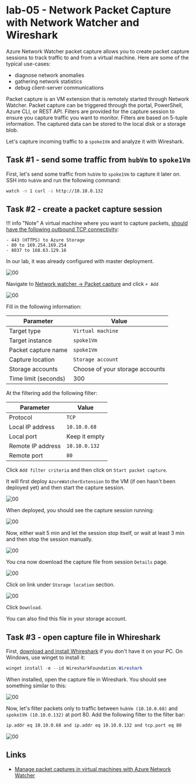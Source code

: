 # lab-05 - Network Packet Capture with Network Watcher and Wireshark

Azure Network Watcher packet capture allows you to create packet capture sessions to track traffic to and from a virtual machine. Here are some of the typical use-cases:
- diagnose network anomalies
- gathering network statistics
- debug client-server communications

Packet capture is an VM extension that is remotely started through Network Watcher. Packet capture can be triggered through the portal, PowerShell, Azure CLI, or REST API. Filters are provided for the capture session to ensure you capture traffic you want to monitor. Filters are based on 5-tuple information. The captured data can be stored to the local disk or a storage blob.

Let's capture incoming traffic to a `spoke1Vm` and analyze it with Wireshark.

## Task #1 - send some traffic from `hubVm` to `spoke1Vm`

First, let's send some traffic from `hubVm` to `spoke1Vm` to capture it later on. 
SSH into `hubVm` and run the following command:

```bash
watch -n 1 curl -s http://10.10.0.132
```	

## Task #2 - create a packet capture session

!!! info "Note"
    A virtual machine where you want to capture packets, [should have the following outbound TCP connectivity](https://learn.microsoft.com/en-us/azure/network-watcher/network-watcher-packet-capture-manage-portal#prerequisites):
    
    - 443 (HTTPS) to Azure Storage
    - 80 to 169.254.169.254
    - 8037 to 168.63.129.16

In our lab, it was already configured with master deployment.

![00](../../assets/images/lab-05/config-0.png) 

Navigate to [Network watcher -> Packet capture](https://portal.azure.com/#view/Microsoft_Azure_Network/NetworkWatcherMenuBlade/~/packetCapture) and click `+ Add`

![00](../../assets/images/lab-05/config-1.png)

Fill in the following information:

| Parameter | Value |
|---|---|
| Target type  | `Virtual machine` |
| Target instance  | `spoke1Vm` |
| Packet capture name  | `spoke1Vm` |
| Capture location | `Storage account` |
| Storage accounts | Choose of your storage accounts  |
| Time limit (seconds) | 300 |

At the filtering add the following filter:

| Parameter | Value |
|---|---|
| Protocol  | `TCP` |
| Local IP address | `10.10.0.68` |
| Local port | Keep it empty |
| Remote IP address | `10.10.0.132` |
| Remote port | `80` |

Click `Add filter criteria` and then click on `Start packet capture`.

It will first deploy `AzureWatcherExtension` to the VM (if oen hasn't been deployed yet) and then start the capture session.

![00](../../assets/images/lab-05/vm-ext.png)

When deployed, you should see the capture session running:

![00](../../assets/images/lab-05/config-2.png)

Now, either wait 5 min and let the session stop itself, or wait at least 3 min and then stop the session manually.

![00](../../assets/images/lab-05/config-3.png)

You cna now download the capture file from session `Details` page. 

![00](../../assets/images/lab-05/config-4.png)

Click on link under `Storage location` section.

![00](../../assets/images/lab-05/config-5.png)

Click `Download`.

You can also find this file in your storage account. 

## Task #3 - open capture file in Whireshark

First, [download and install Whireshark](https://www.wireshark.org/download.html) if you don't have it on your PC. On Windows, use winget to install it:

```powershell
winget install -e --id WiresharkFoundation.Wireshark
```

When installed, open the capture file in Wireshark. You should see something similar to this:

![00](../../assets/images/lab-05/wireshark-1.png)

Now, let's filter packets only to traffic between `hubVm (10.10.0.68)` and `spoke1Vm (10.10.0.132)` at port 80. Add the following filter to the filter bar:

```txt
ip.addr eq 10.10.0.68 and ip.addr eq 10.10.0.132 and tcp.port eq 80
```	
![00](../../assets/images/lab-05/wireshark-2.png)



## Links

- [Manage packet captures in virtual machines with Azure Network Watcher](https://learn.microsoft.com/en-us/azure/network-watcher/network-watcher-packet-capture-manage-portal#prerequisites)